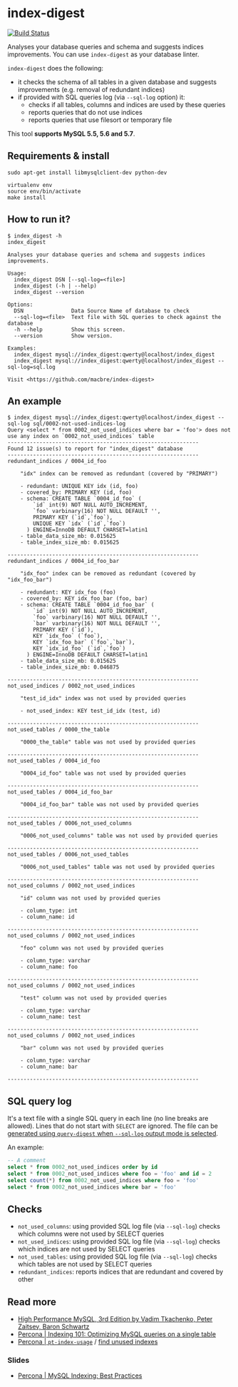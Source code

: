 # index-digest

[![Build Status](https://travis-ci.org/macbre/index-digest.svg?branch=master)](https://travis-ci.org/macbre/index-digest)

Analyses your database queries and schema and suggests indices improvements. You can use `index-digest` as your database linter.

`index-digest` does the following:

* it checks the schema of all tables in a given database and suggests improvements (e.g. removal of redundant indices)
* if provided with SQL queries log (via `--sql-log` option) it:
  * checks if all tables, columns and indices are used by these queries
  * reports queries that do not use indices
  * reports queries that use filesort or temporary file

This tool **supports MySQL 5.5, 5.6 and 5.7**.

## Requirements & install

```
sudo apt-get install libmysqlclient-dev python-dev

virtualenv env
source env/bin/activate
make install
```

## How to run it?

```
$ index_digest -h
index_digest

Analyses your database queries and schema and suggests indices improvements.

Usage:
  index_digest DSN [--sql-log=<file>]
  index_digest (-h | --help)
  index_digest --version

Options:
  DSN               Data Source Name of database to check
  --sql-log=<file>  Text file with SQL queries to check against the database
  -h --help         Show this screen.
  --version         Show version.

Examples:
  index_digest mysql://index_digest:qwerty@localhost/index_digest
  index_digest mysql://index_digest:qwerty@localhost/index_digest --sql-log=sql.log

Visit <https://github.com/macbre/index-digest>
```

## An example

```
$ index_digest mysql://index_digest:qwerty@localhost/index_digest --sql-log sql/0002-not-used-indices-log 
Query <select * from 0002_not_used_indices where bar = 'foo'> does not use any index on `0002_not_used_indices` table
------------------------------------------------------------
Found 12 issue(s) to report for "index_digest" database
------------------------------------------------------------
redundant_indices / 0004_id_foo

	"idx" index can be removed as redundant (covered by "PRIMARY")

	- redundant: UNIQUE KEY idx (id, foo)
	- covered_by: PRIMARY KEY (id, foo)
	- schema: CREATE TABLE `0004_id_foo` (
	    `id` int(9) NOT NULL AUTO_INCREMENT,
	    `foo` varbinary(16) NOT NULL DEFAULT '',
	    PRIMARY KEY (`id`,`foo`),
	    UNIQUE KEY `idx` (`id`,`foo`)
	  ) ENGINE=InnoDB DEFAULT CHARSET=latin1
	- table_data_size_mb: 0.015625
	- table_index_size_mb: 0.015625

------------------------------------------------------------
redundant_indices / 0004_id_foo_bar

	"idx_foo" index can be removed as redundant (covered by "idx_foo_bar")

	- redundant: KEY idx_foo (foo)
	- covered_by: KEY idx_foo_bar (foo, bar)
	- schema: CREATE TABLE `0004_id_foo_bar` (
	    `id` int(9) NOT NULL AUTO_INCREMENT,
	    `foo` varbinary(16) NOT NULL DEFAULT '',
	    `bar` varbinary(16) NOT NULL DEFAULT '',
	    PRIMARY KEY (`id`),
	    KEY `idx_foo` (`foo`),
	    KEY `idx_foo_bar` (`foo`,`bar`),
	    KEY `idx_id_foo` (`id`,`foo`)
	  ) ENGINE=InnoDB DEFAULT CHARSET=latin1
	- table_data_size_mb: 0.015625
	- table_index_size_mb: 0.046875

------------------------------------------------------------
not_used_indices / 0002_not_used_indices

	"test_id_idx" index was not used by provided queries

	- not_used_index: KEY test_id_idx (test, id)

------------------------------------------------------------
not_used_tables / 0000_the_table

	"0000_the_table" table was not used by provided queries

------------------------------------------------------------
not_used_tables / 0004_id_foo

	"0004_id_foo" table was not used by provided queries

------------------------------------------------------------
not_used_tables / 0004_id_foo_bar

	"0004_id_foo_bar" table was not used by provided queries

------------------------------------------------------------
not_used_tables / 0006_not_used_columns

	"0006_not_used_columns" table was not used by provided queries

------------------------------------------------------------
not_used_tables / 0006_not_used_tables

	"0006_not_used_tables" table was not used by provided queries

------------------------------------------------------------
not_used_columns / 0002_not_used_indices

	"id" column was not used by provided queries

	- column_type: int
	- column_name: id

------------------------------------------------------------
not_used_columns / 0002_not_used_indices

	"foo" column was not used by provided queries

	- column_type: varchar
	- column_name: foo

------------------------------------------------------------
not_used_columns / 0002_not_used_indices

	"test" column was not used by provided queries

	- column_type: varchar
	- column_name: test

------------------------------------------------------------
not_used_columns / 0002_not_used_indices

	"bar" column was not used by provided queries

	- column_type: varchar
	- column_name: bar

------------------------------------------------------------
```

## SQL query log

It's a text file with a single SQL query in each line (no line breaks are allowed). Lines that do not start with `SELECT` are ignored. The file can be [generated using `query-digest` when `--sql-log` output mode is selected](https://github.com/macbre/query-digest#output-modes).

An example:

```sql
-- A comment
select * from 0002_not_used_indices order by id
select * from 0002_not_used_indices where foo = 'foo' and id = 2
select count(*) from 0002_not_used_indices where foo = 'foo'
select * from 0002_not_used_indices where bar = 'foo'
```

## Checks

* `not_used_columns`: using provided SQL log file (via `--sql-log`) checks which columns were not used by SELECT queries
* `not_used_indices`: using provided SQL log file (via `--sql-log`) checks which indices are not used by SELECT queries
* `not_used_tables`: using provided SQL log file (via `--sql-log`) checks which tables are not used by SELECT queries
* `redundant_indices`: reports indices that are redundant and covered by other

## Read more

* [High Performance MySQL, 3rd Edition by Vadim Tkachenko, Peter Zaitsev, Baron Schwartz](https://www.safaribooksonline.com/library/view/high-performance-mysql/9781449332471/ch05.html)
* [Percona | Indexing 101: Optimizing MySQL queries on a single table](https://www.percona.com/blog/2015/04/27/indexing-101-optimizing-mysql-queries-on-a-single-table/)
* [Percona | `pt-index-usage`](https://www.percona.com/doc/percona-toolkit/LATEST/pt-index-usage.html) / [find unused indexes](https://www.percona.com/blog/2012/06/30/find-unused-indexes/)

### Slides

* [Percona | MySQL Indexing: Best Practices](https://www.percona.com/files/presentations/WEBINAR-MySQL-Indexing-Best-Practices.pdf)

